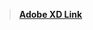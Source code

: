 

>[**Adobe XD Link**](https://xd.adobe.com/view/9a830d5b-2836-4ebe-b764-e392f71f5a48-cfd0/?fullscreen)